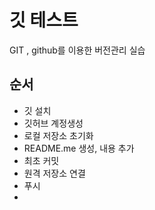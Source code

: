 
# 깃 테스트
GIT , github를 이용한 버전관리 실습

## 순서
- 깃 설치
- 깃허브 계정생성
- 로컬 저장소 초기화
- README.me 생성, 내용 추가
- 최초 커밋
- 원격 저장소 연결
- 푸시
- 
